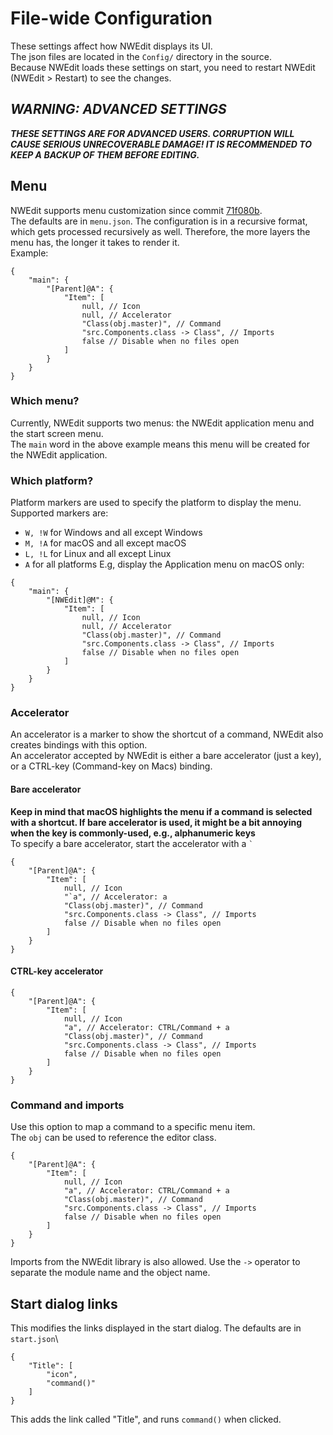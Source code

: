 # File-wide Configuration
These settings affect how NWEdit displays its UI.\
The json files are located in the `Config/` directory in the source.\
Because NWEdit loads these settings on start, you need to restart NWEdit (NWEdit > Restart) to see the changes.
## ***WARNING: ADVANCED SETTINGS***
***THESE SETTINGS ARE FOR ADVANCED USERS. CORRUPTION WILL CAUSE SERIOUS UNRECOVERABLE DAMAGE! IT IS RECOMMENDED TO KEEP A BACKUP OF THEM BEFORE EDITING.***
## Menu
NWEdit supports menu customization since commit [71f080b](https://github.com/ZCG-coder/NWEdit/commit/71f080b).\
The defaults are in `menu.json`. The configuration is in a recursive format, which gets processed recursively as well. Therefore, the more layers the menu has, the longer it takes to render it.\
Example:
```jsonc
{
    "main": {
        "[Parent]@A": {
            "Item": [
                null, // Icon
                null, // Accelerator
                "Class(obj.master)", // Command
                "src.Components.class -> Class", // Imports
                false // Disable when no files open
            ]
        }
    }
}
```
### Which menu?
Currently, NWEdit supports two menus: the NWEdit application menu and the start screen menu.\
The `main` word in the above example means this menu will be created for the NWEdit application.
### Which platform?
Platform markers are used to specify the platform to display the menu.\
Supported markers are:
- `W, !W` for Windows and all except Windows
- `M, !A` for macOS and all except macOS
- `L, !L` for Linux and all except Linux
- `A` for all platforms
E.g, display the Application menu on macOS only:
```jsonc
{
    "main": {
        "[NWEdit]@M": {
            "Item": [
                null, // Icon
                null, // Accelerator
                "Class(obj.master)", // Command
                "src.Components.class -> Class", // Imports
                false // Disable when no files open
            ]
        }
    }
}
```
### Accelerator
An accelerator is a marker to show the shortcut of a command, NWEdit also creates bindings with this option.\
An accelerator accepted by NWEdit is either a bare accelerator (just a key), or a CTRL-key (Command-key on Macs) binding.
#### Bare accelerator
**Keep in mind that macOS highlights the menu if a command is selected with a shortcut. If bare accelerator is used, it might be a bit annoying when the key is commonly-used, e.g., alphanumeric keys**\
To specify a bare accelerator, start the accelerator with a `` ` ``
```jsonc
{
    "[Parent]@A": {
        "Item": [
            null, // Icon
            "`a", // Accelerator: a
            "Class(obj.master)", // Command
            "src.Components.class -> Class", // Imports
            false // Disable when no files open
        ]
    }
}
```
#### CTRL-key accelerator
```jsonc
{
    "[Parent]@A": {
        "Item": [
            null, // Icon
            "a", // Accelerator: CTRL/Command + a
            "Class(obj.master)", // Command
            "src.Components.class -> Class", // Imports
            false // Disable when no files open
        ]
    }
}
```
### Command and imports
Use this option to map a command to a specific menu item.\
The `obj` can be used to reference the editor class.
```jsonc
{
    "[Parent]@A": {
        "Item": [
            null, // Icon
            "a", // Accelerator: CTRL/Command + a
            "Class(obj.master)", // Command
            "src.Components.class -> Class", // Imports
            false // Disable when no files open
        ]
    }
}
```
Imports from the NWEdit library is also allowed. Use the `->` operator to separate the module name and the object name.
## Start dialog links
This modifies the links displayed in the start dialog. The defaults are in `start.json`\
```jsonc
{
    "Title": [
        "icon",
        "command()"
    ]
}
```
This adds the link called "Title", and runs `command()` when clicked.
